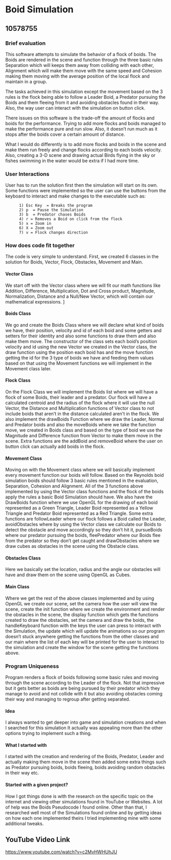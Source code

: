 # Boid Simulation

## 10578755

### Brief evaluation 

   This software attempts to simulate the behavior of a flock of boids. The Boids are rendered in the scene and function through the three basic rules Separation which will keeps them away from colliding with each other, Alignment which will make them move with the same speed and Cohesion making them moving with the average position of the local flock and maintain in a group. 
  
   The tasks achieved in this simulation except the movement based on the 3 rules is the flock being able to follow a Leader Boid, a Predator pursuing the Boids and them fleeing from it and avoiding obstacles found in their way. Also, the way user can interact with the simulation on button click.
  
   There issues on this software is the trade-off the amount of flocks and boids for the performance. Trying to add more flocks and boids managed to make the performance pure and run slow. Also, it doesn’t run much as it stops after the boids cover a certain amount of distance.
  
   What I would do differently is to add more flocks and boids in the scene and make them run freely and change flocks according to each boids velocity. Also, creating a 3-D scene and drawing actual Birds flying in the sky or fishes swimming in the water would be extra if I had more time.
  
### User Interactions

  User has to run the solution first then the simulation will start on its own. Some functions were implemented so the user can use the buttons from the keyboard to interact and make changes to the executable such as:
  
          1) Esc Key  = Breaks the program
          2) p  = Pause the Simulation
          3) b  = Predator chases Boids
          4) r = Removes a Boid on click from the flock  
          5) x = Zoom in 
          6) X = Zoom out
          7) v = Flock changes direction
          
### How does code fit together

   The code is very simple to understand. First, we created 6 classes in the solution for Boids, Vector, Flock, Obstacles, Movement and Main. 
  
#### Vector Class

  We start off with the Vector class where we will fit our math functions like Addition, Difference, Multiplication, Dot and Cross product, Magnitude, Normalization, Distance and a Null/New Vector, which will contain our mathematical expressions. ]

#### Boids Class

  We go and create the Boids Class where we will declare what kind of boids we have, their position, velocity and id of each boid and some getters and setters for their identity and also some functions to draw them and also make them move.  The constructor of the class sets each boid’s position velocity and id using the new Vector we created in the Vector class, the draw function using the position each boid has and the move function getting the id for the 3 type of boids we have and feeding them values based on that using the Movement functions we will implement in the Movement class later. 

#### Flock Class

  On the Flock Class we will implement the Boids list where we will have a flock of some Boids, their leader and a predator. Our flock will have a calculated centroid and the radius of the flock where it will use the null Vector, the Distance and Multiplication functions of Vector class to not include boids that aren’t in the distance calculated aren’t in the flock. We also implement the drawBoids Function where we draw the Leader, Normal and Predator boids and also the moveBoids where we take the function move, we created in Boids class and based on the type of boid we use the Magnitude and Difference function from Vector to make them move in the scene. Extra functions are the addBoid and removeBoid where the user on button click can actually add boids in the flock. 

#### Movement Class

  Moving on with the Movement class where we will basically implement every movement function our boids will follow. Based on the Reynolds boid simulation boids should follow 3 basic rules mentioned in the evaluation, Separation, Cohesion and Alignment. All of the 3 functions above implemented by using the Vector class functions and the flock of the boids apply the rules a basic Boid Simulation should have. We also have the DrawBoids function where we use OpenGL for the drawing of each boid represented as a Green Triangle, Leader Boid represented as a Yellow Triangle and Predator Boid represented as a Red Triangle. Some extra functions are followLeader where our flock follows a Boid called the Leader, avoidObstacles where by using the Vector class we calculate our Boids to detect the obstacle and move accordingly so they don’t hit it, pursueBoids where our predator pursuing the boids, fleePredator where our Boids flee from the predator so they don’t get caught and drawObstacles where we draw cubes as obstacles in the scene using the Obstacle class.

#### Obstacles Class

   Here we basically set the location, radius and the angle our obstacles will have and draw them on the scene using OpenGL as Cubes.
  
#### Main Class

   Where we get the rest of the above classes implemented and by using OpenGL we create our scene, set the camera how the user will view the scene, create the init function where we create the environment and render the obstacles in the scene, the display function which gets the functions created to draw the obstacles, set the camera and draw the boids, the handleKeyboard function with the keys the user can press to interact with the Simulation, the update which will update the animations so our program doesn’t stuck anywhere getting the functions from the other classes and our main where the list of each key will be printed for the user to interact to the simulation and create the window for the scene getting the functions above.
  
### Program Uniqueness

   Program renders a flock of boids following some basic rules and moving through the scene according to the Leader of the flock. Not that impressive but it gets better as boids are being pursued by their predator which they manage to avoid and not collide with it but also avoiding obstacles coming their way and managing to regroup after getting separated.
  
#### Idea

   I always wanted to get deeper into game and simulation creations and when I searched for this simulation It actually was appealing more than the other options trying to implement such a thing. 
  
#### What I started with

   I started with the creation and rendering of the Boids, Predator, Leader and actually making them move in the scene then added some extra things such as Predator pursuing boids, boids fleeing, boids avoiding random obstacles in their way etc. 
  
#### Started with a given project?

   How I got things done is with the research on the specific topic on the internet and viewing other simulations found in YouTube or Websites. A lot of help was the Boids Pseudocode I found online. Other than that, I researched well most of the Simulations found online and by getting ideas on how each one implemented theirs I tried implementing mine with some additional tweaks. 

## YouTube Video Link
https://www.youtube.com/watch?v=c2MvHWHUhJU
